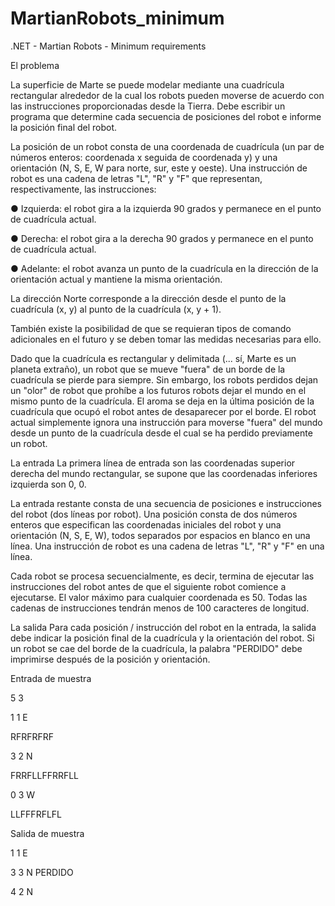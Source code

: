 # MartianRobots_minimum
.NET - Martian Robots - Minimum requirements

El problema

La superficie de Marte se puede modelar mediante una cuadrícula rectangular alrededor de la cual los robots pueden moverse de acuerdo con las instrucciones proporcionadas desde la Tierra. Debe escribir un programa que determine cada secuencia de posiciones del robot e informe la posición final del robot.

La posición de un robot consta de una coordenada de cuadrícula (un par de números enteros: coordenada x seguida de coordenada y) y una orientación (N, S, E, W para norte, sur, este y oeste). Una instrucción de robot es una cadena de letras "L", "R" y "F" que representan, respectivamente, las instrucciones:

● Izquierda: el robot gira a la izquierda 90 grados y permanece en el punto de cuadrícula actual.

● Derecha: el robot gira a la derecha 90 grados y permanece en el punto de cuadrícula actual.

● Adelante: el robot avanza un punto de la cuadrícula en la dirección de la orientación actual y mantiene la misma orientación.


La dirección Norte corresponde a la dirección desde el punto de la cuadrícula (x, y) al punto de la cuadrícula (x, y + 1).

También existe la posibilidad de que se requieran tipos de comando adicionales en el futuro y se deben tomar las medidas necesarias para ello.

Dado que la cuadrícula es rectangular y delimitada (... sí, Marte es un planeta extraño), un robot que se mueve "fuera" de un borde de la cuadrícula se pierde para siempre. Sin embargo, los robots perdidos dejan un "olor" de robot que prohíbe a los futuros robots dejar el mundo en el mismo punto de la cuadrícula.
El aroma se deja en la última posición de la cuadrícula que ocupó el robot antes de desaparecer por el borde. El robot actual simplemente ignora una instrucción para moverse "fuera" del mundo desde un punto de la cuadrícula desde el cual se ha perdido previamente un robot.

La entrada
La primera línea de entrada son las coordenadas superior derecha del mundo rectangular, se supone que las coordenadas inferiores izquierda son 0, 0.

La entrada restante consta de una secuencia de posiciones e instrucciones del robot (dos líneas por robot). Una posición consta de dos números enteros que especifican las coordenadas iniciales del robot y una orientación (N, S, E, W), todos separados por espacios en blanco en una línea.
Una instrucción de robot es una cadena de letras "L", "R" y "F" en una línea.

Cada robot se procesa secuencialmente, es decir, termina de ejecutar las instrucciones del robot antes de que el siguiente robot comience a ejecutarse.
El valor máximo para cualquier coordenada es 50.
Todas las cadenas de instrucciones tendrán menos de 100 caracteres de longitud.

La salida
Para cada posición / instrucción del robot en la entrada, la salida debe indicar la posición final de la cuadrícula y la orientación del robot. Si un robot se cae del borde de la cuadrícula, la palabra "PERDIDO" debe imprimirse después de la posición y orientación.

Entrada de muestra

5 3

1 1 E

RFRFRFRF

3 2 N

FRRFLLFFRRFLL

0 3 W

LLFFFRFLFL


Salida de muestra

1 1 E

3 3 N PERDIDO

4 2 N

